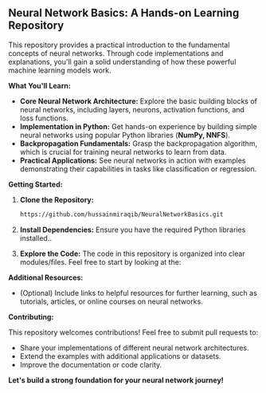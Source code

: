## Neural Network Basics: A Hands-on Learning Repository

This repository provides a practical introduction to the fundamental concepts of neural networks. Through code implementations and explanations, you'll gain a solid understanding of how these powerful machine learning models work.

**What You'll Learn:**

* **Core Neural Network Architecture:** Explore the basic building blocks of neural networks, including layers, neurons, activation functions, and loss functions.
* **Implementation in Python:** Get hands-on experience by building simple neural networks using popular Python libraries (**NumPy, NNFS**).  
* **Backpropagation Fundamentals:** Grasp the backpropagation algorithm, which is crucial for training neural networks to learn from data.
* **Practical Applications:** See neural networks in action with examples demonstrating their capabilities in tasks like classification or regression.

**Getting Started:**

1. **Clone the Repository:**
   ```bash
   https://github.com/hussainmiraqib/NeuralNetworkBasics.git
   ```

2. **Install Dependencies:**
   Ensure you have the required Python libraries installed..

3. **Explore the Code:**
   The code in this repository is organized into clear modules/files. Feel free to start by looking at the:

**Additional Resources:**

* (Optional) Include links to helpful resources for further learning, such as tutorials, articles, or online courses on neural networks.

**Contributing:**

This repository welcomes contributions! Feel free to submit pull requests to:

* Share your implementations of different neural network architectures.
* Extend the examples with additional applications or datasets.
* Improve the documentation or code clarity.

**Let's build a strong foundation for your neural network journey!**
